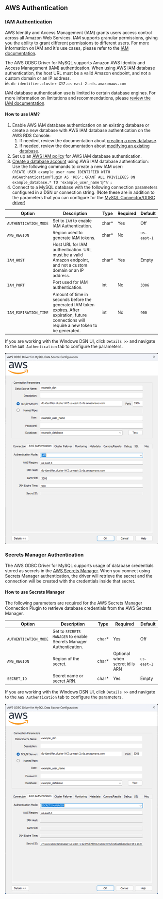 ## AWS Authentication

### IAM Authentication

AWS Identity and Access Management (IAM) grants users access control across all Amazon Web Services. IAM supports granular permissions, giving you the ability to grant different permissions to different users. For more information on IAM and it's use cases, please refer to the [IAM documentation](https://docs.aws.amazon.com/IAM/latest/UserGuide/introduction.html).

The AWS ODBC Driver for MySQL supports Amazon AWS Identity and Access Management (IAM) authentication. When using AWS IAM database authentication, the host URL must be a valid Amazon endpoint, and not a custom domain or an IP address.
<br>ie. `db-identifier.cluster-XYZ.us-east-2.rds.amazonaws.com`

IAM database authentication use is limited to certain database engines. For more information on limitations and recommendations, please [review the IAM documentation](https://docs.aws.amazon.com/AmazonRDS/latest/UserGuide/UsingWithRDS.IAMDBAuth.html).

#### How to use IAM?
1. Enable AWS IAM database authentication on an existing database or create a new database with AWS IAM database authentication on the AWS RDS Console:
    1. If needed, review the documentation about [creating a new database](https://docs.aws.amazon.com/AmazonRDS/latest/UserGuide/USER_CreateDBInstance.html).
    2. If needed, review the documentation about [modifying an existing database](https://docs.aws.amazon.com/AmazonRDS/latest/UserGuide/Overview.DBInstance.Modifying.html).
2. Set up an [AWS IAM policy](https://docs.aws.amazon.com/AmazonRDS/latest/UserGuide/UsingWithRDS.IAMDBAuth.IAMPolicy.html) for AWS IAM database authentication.
3. [Create a database account](https://docs.aws.amazon.com/AmazonRDS/latest/UserGuide/UsingWithRDS.IAMDBAuth.DBAccounts.html) using AWS IAM database authentication:
   Use the following commands to create a new IAM user:<br>
   `CREATE USER example_user_name IDENTIFIED WITH AWSAuthenticationPlugin AS 'RDS';`
   `GRANT ALL PRIVILEGES ON example_database.* TO 'example_user_name'@'%';`
4. Connect to a MySQL database with the following connection parameters configured in a DSN or connection string. (Note these are in addition to the parameters that you can configure for the [MySQL Connector/ODBC driver](https://dev.mysql.com/doc/connector-odbc/en/connector-odbc-configuration-connection-parameters.html))

| Option                | Description                                                                                                                                      | Type  | Required | Default     |
|-----------------------|--------------------------------------------------------------------------------------------------------------------------------------------------|-------|----------|-------------|
| `AUTHENTICATION_MODE` | Set to `IAM` to enable IAM Authentication.                                                                                                       | char* | Yes      | Off         |
| `AWS_REGION`          | Region used to generate IAM tokens.                                                                                                              | char* | No       | `us-east-1` |
| `IAM_HOST`            | Host URL for IAM authentication. URL must be a valid Amazon endpoint, and not a custom domain or an IP address.                                  | char* | Yes      | Empty       |
| `IAM_PORT`            | Port used for IAM authentication.                                                                                                                | int   | No       | `3306`      |
| `IAM_EXPIRATION_TIME` | Amount of time in seconds before the generated IAM token expires. After expiration, future connections will require a new token to be generated. | int   | No       | `900`       |

If you are working with the Windows DSN UI, click `Details >>` and navigate to the `AWS Authentication` tab to configure the parameters.

![sample_iam_dsn](../images/sample_iam_dsn.png)

### Secrets Manager Authentication

The AWS ODBC Driver for MySQL supports usage of database credentials stored as secrets in the [AWS Secrets Manager](https://aws.amazon.com/secrets-manager/). When you connect using Secrets Manager authentication, the driver will retrieve the secret and the connection will be created with the credentials inside that secret.

#### How to use Secrets Manager
The following parameters are required for the AWS Secrets Manager Connection Plugin to retrieve database credentials from the AWS Secrets Manager.

| Option                | Description                                                        | Type  | Required                       | Default     |
|-----------------------|--------------------------------------------------------------------|-------|--------------------------------|-------------|
| `AUTHENTICATION_MODE` | Set to `SECRETS MANAGER` to enable Secrets Manager Authentication. | char* | Yes                            | Off         |
| `AWS_REGION`          | Region of the secret.                                              | char* | Optional when secret id is ARN | `us-east-1` |
| `SECRET_ID`           | Secret name or secret ARN.                                         | char* | Yes                            | Empty       |

If you are working with the Windows DSN UI, click `Details >>` and navigate to the `AWS Authentication` tab to configure the parameters.

![sample_sm_dsn](../images/sample_sm_dsn.png)

